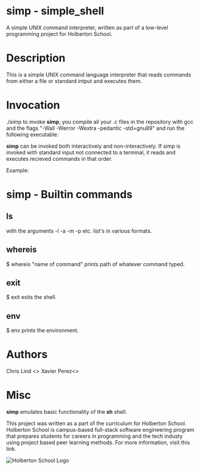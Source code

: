 # **simp** - simple_shell
A simple UNIX command interpreter, written as part of a low-level programming project for Holberton School.

# Description
This is a simple UNIX command language interpreter that reads commands from either a file or standard intput and executes them.

# Invocation
./simp
to invoke **simp**, you compile all your .c files in the repository with gcc and the flags "-Wall -Werror -Wextra -pedantic -std=gnu89"
and run the following executable:

**simp** can be invoked both interactively and non-interactively. If simp is invoked with standard input not connected to a terminal, it reads and 
executes recieved commands in that order.

Example:


# simp - Builtin commands

## ls
with the arguments -l -a -m -p etc.
list's in various formats.

## whereis
$ whereis "name of command"
prints path of whatever command typed.

## exit
$ exit
exits the shell.

## env
$ env
prints the environment.

# Authors
Chris Lind <>
Xavier Perez<>

# Misc
**simp** emulates basic functionality of the **sh** shell.

This project was written as a part of the curriculum for Holberton School. Holberton School is campus-based full-stack software engineering program that prepares students for careers in programming and the tech industy using project based peer learning methods. For more information, visit this link.

![Holberton School Logo](https://techcrunch.com/wp-content/uploads/2015/11/holberton-logo-horizontal.jpg?w=764)
